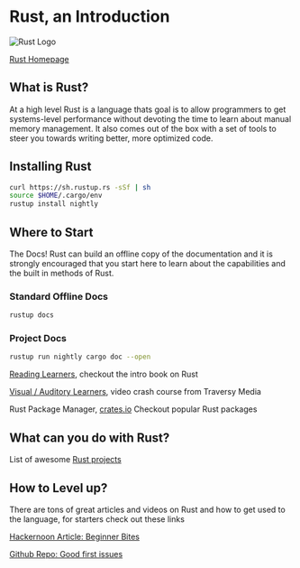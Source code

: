 # Rust, an Introduction

![Rust Logo](https://upload.wikimedia.org/wikipedia/commons/thumb/d/d5/Rust_programming_language_black_logo.svg/440px-Rust_programming_language_black_logo.svg.png)

[Rust Homepage](https://www.rust-lang.org/)

## What is Rust?

At a high level Rust is a language thats goal is to allow programmers to get systems-level performance without devoting the time to learn about manual memory management. It also comes out of the box with a set of tools to steer you towards writing better, more optimized code.

## Installing Rust

```sh
curl https://sh.rustup.rs -sSf | sh  
source $HOME/.cargo/env
rustup install nightly 
```

## Where to Start

The Docs! Rust can build an offline copy of the documentation and it is strongly encouraged that you start here to learn about the capabilities and the built in methods of Rust.

### Standard Offline Docs
```sh
rustup docs
```

### Project Docs
```sh
rustup run nightly cargo doc --open 
```

[Reading Learners](https://doc.rust-lang.org/stable/book/), checkout the intro book on Rust

[Visual / Auditory Learners](https://www.youtube.com/watch?v=zF34dRivLOw), video crash course from Traversy Media

Rust Package Manager, [crates.io](https://crates.io/) Checkout popular Rust packages

## What can you do with Rust?

List of awesome [Rust projects](https://github.com/rust-unofficial/awesome-rust)
 

## How to Level up?

There are tons of great articles and videos on Rust and how to get used to the language, for starters check out these links

[Hackernoon Article: Beginner Bites](https://hackernoon.com/a-taste-of-rust-6d8fc60e050)

[Github Repo: Good first issues](https://github.com/MunGell/awesome-for-beginners#rust)